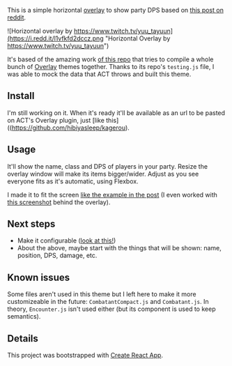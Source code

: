 This is a simple horizontal [overlay](https://github.com/hibiyasleep/OverlayPlugin) to show party DPS based on [this post on reddit](https://www.reddit.com/r/ffxiv/comments/6q41r3/what_act_overlay_is_this_snipped_off_of_a_stream/).

![Horizontal overlay by https://www.twitch.tv/yuu_tayuun](https://i.redd.it/l1vfkfd2dccz.png "Horizontal Overlay by https://www.twitch.tv/yuu_tayuun")


It's based of the amazing work [of this repo](https://github.com/billyvg/OverlayPlugin-themes) that tries to compile a whole bunch of [Overlay](https://github.com/hibiyasleep/OverlayPlugin) themes together. Thanks to its repo's `testing.js` file, I was able to mock the data that ACT throws and built this theme.

## Install
I'm still working on it. When it's ready it'll be available as an url to be pasted on ACT's Overlay plugin, just [like this]((https://github.com/hibiyasleep/kagerou).

## Usage
It'll show the name, class and DPS of players in your party. Resize the overlay window will make its items bigger/wider. Adjust as you see everyone fits as it's automatic, using Flexbox.

I made it to fit the screen [like the example in the post](https://www.reddit.com/r/ffxiv/comments/6q41r3/what_act_overlay_is_this_snipped_off_of_a_stream/) (I even worked with [this screenshot](https://puu.sh/x4Qhi/dcce1de30b.jpg) behind the overlay).

## Next steps
* Make it configurable ([look at this!](https://github.com/hibiyasleep/kagerou))
* About the above, maybe start with the things that will be shown: name, position, DPS, damage, etc.

## Known issues
Some files aren't used in this theme but I left here to make it more customizeable in the future: `CombatantCompact.js` and `Combatant.js`. In theory, `Encounter.js` isn't used either (but its component is used to keep semantics).

## Details
This project was bootstrapped with [Create React App](https://github.com/facebookincubator/create-react-app).
